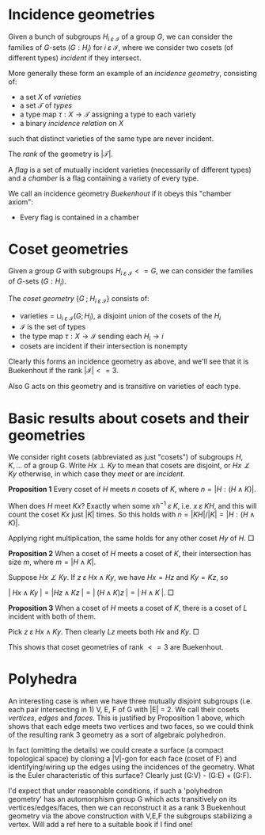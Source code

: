 

# Incidence geometries

Given a bunch of subgroups $`H_{i \; \varepsilon \; \mathcal I}`$ of a group $G$, we can consider the families of $G$-sets $`(G:H_{i})`$ for $`i \; \varepsilon \; \mathcal I`$, where we consider two cosets (of different types) _incident_ if they intersect.

More generally these form an example of an _incidence geometry_, consisting of:

- a set $X$ of _varieties_
- a set $\mathcal T$ of _types_
- a type map $`\tau: X \rightarrow \mathcal T`$ assigning a type to each variety
- a binary _incidence relation_  on $X$

such that distinct varieties of the same type are never incident.

The _rank_ of the geometry is $|\mathcal T|$.

A _flag_ is a set of mutually incident varieties (necessarily of different types)
and a _chamber_ is a flag containing a variety of every type.

We call an incidence geometry _Buekenhout_ if it obeys this "chamber axiom":

- Every flag is contained in a chamber

# Coset geometries

Given a group $G$ with subgroups $`H_{i \; \varepsilon \; \mathcal I} <= G`$, we can consider the families of $G$-sets $`(G:H_{i})`$.

The _coset geometry_
$`\{G  \; ; \; H_{i \; \varepsilon \; \mathcal I}\}`$ consists of:

- varieties = $\sqcup_{i \; \varepsilon \; \mathcal I} (G ; H_i)$, a disjoint union of the cosets of the $`H_i`$
- $\mathcal I$ is the set of types
- the type map $`\tau: X \rightarrow \mathcal I`$ sending each $H_i \rightarrow i$
- cosets are incident if their intersection is nonempty

Clearly this forms an incidence geometry as above, and we'll see that it is Buekenhout if the rank $|\mathcal{I}| <= 3$.

Also G acts on this geometry and is transitive on varieties of each type.

# Basic results about cosets and their geometries

We consider right cosets (abbreviated as just "cosets") of subgroups $`H, K,  \dots`$ of a group G. Write $`Hx \perp Ky`$ to mean that cosets are disjoint, or
$`Hx \not \perp Ky`$ otherwise, in which case they _meet_ or are _incident_.

**Proposition 1**
Every coset of $`H`$ meets $`{n}`$ cosets of $`K`$, where $`{n} = |{H:(H \wedge K)}|`$.

When does $`H`$ meet $`Kx`$? Exactly when some $xh^{-1} \; \varepsilon \; K$, i.e. $`x \; \varepsilon \; KH`$, and this will count the coset $`Kx`$ just $`|K|`$ times. So this holds with $`n = |{KH}|/|{K}| =|{H:(H \wedge K)}|`$.

Applying right multiplication, the same holds for any other coset $`Hy`$ of $`H`$. $\Box$

**Proposition 2**
When a coset of $`H`$ meets a coset of $`K`$, their intersection has size $`m`$, where $`m = |H \wedge K|`$.

Suppose $`Hx \not \perp Ky`$. If $`z \; \varepsilon \; Hx \wedge Ky`$, we have $`Hx = Hz`$ and $`Ky = Kz`$, so

$`| \; Hx \wedge Ky \; |= |Hz \wedge Kz \; |= |\; (H \wedge K)z \; | = | \; H \wedge K \;|`$. $`\Box`$

**Proposition 3**
When a coset of $`H`$ meets a coset of $`K`$, there is a coset of $`L`$ incident with both of them.

Pick  $`z \; \varepsilon \; Hx \wedge Ky`$. Then clearly $`Lz`$ meets both $`Hx`$ and $`Ky`$. $`\Box`$

This shows that coset geometries of rank $<= 3$ are Buekenhout.

# Polyhedra

An interesting case is when we have three mutually disjoint subgroups (i.e. each pair
intersecting in 1) V, E, F of G with |E| = 2. We call their cosets _vertices_,
_edges_ and _faces_. This is justified by Proposition 1 above, which shows that
each edge meets two vertices and two faces, so we could think of the resulting rank 3
geometry as a sort of algebraic polyhedron.

In fact (omitting the details) we could create a surface (a compact topological space) 
by cloning a |V|-gon for each face (coset of F) and identifying/wiring up the edges
using the incidences of the geometry. What is the Euler characteristic of this surface?
Clearly just (G:V) - (G:E) + (G:F).

I'd expect that under reasonable conditions, if such a 'polyhedron geometry' has an 
automorphism group G which acts transitively on its vertices/edges/faces, then we can
reconstruct it as a rank 3 Buekenhout geometry via the above construction with V,E,F the
subgroups stabilizing a vertex. Will add a ref here to a suitable book if I find one!





